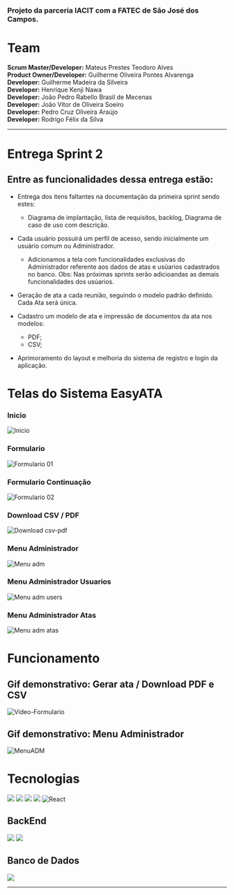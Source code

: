 ### Projeto da parceria IACIT com a FATEC de São José dos Campos. 


# Team
**Scrum Master/Developer:** Mateus Prestes Teodoro Alves</br>
**Product Owner/Developer:** Guilherme Oliveira Pontes Alvarenga  
**Developer:** Guilherme Madeira da Silveira  
**Developer:** Henrique Kenji Nawa  
**Developer:** João Pedro Rabello Brasil de Mecenas</br>
**Developer:** João Vitor de Oliveira Soeiro</br>
**Developer:** Pedro Cruz Oliveira Araújo</br>
**Developer:** Rodrigo Félix da Silva 

<hr>

# Entrega Sprint 2
## Entre as funcionalidades dessa entrega estão:
* Entrega dos itens faltantes na documentação da primeira sprint sendo estes:
  - Diagrama de implantação, lista de requisitos, backlog, Diagrama de caso de uso com descrição.
* Cada usuário possuirá um perfil de acesso, sendo inicialmente um usuário comum ou Administrador.
  - Adicionamos a tela com funcionalidades exclusivas do Administrador referente aos dados de atas e usúarios cadastrados no banco.
  Obs: Nas próximas sprints serão adicioandas as demais funcionalidades dos usúarios.
  
* Geração de ata a cada reunião, seguindo o modelo padrão definido. Cada Ata será única.

* Cadastro um modelo de ata e impressão de documentos da ata nos modelos:
  - PDF;
  - CSV;
 
* Aprimoramento do layout e melhoria do sistema de registro e login da aplicação.

# Telas do Sistema EasyATA

### Inicio
![Inicio](https://user-images.githubusercontent.com/56441534/115169549-b6f44d80-a094-11eb-8d77-1614147bca64.jpeg)

### Formulario 
![Formulario 01](https://user-images.githubusercontent.com/56441534/115169563-c5db0000-a094-11eb-8207-dde49dcec959.jpeg)

### Formulario Continuação
![Formulario 02](https://user-images.githubusercontent.com/56441534/115169572-cd9aa480-a094-11eb-92fe-76dc5789d49a.jpeg)

### Download CSV  / PDF
![Download csv-pdf](https://user-images.githubusercontent.com/56441534/115169588-d8553980-a094-11eb-94a3-9c1f3511979d.jpeg)

### Menu Administrador
![Menu adm](https://user-images.githubusercontent.com/56441534/115169632-f91d8f00-a094-11eb-99fd-86bece4e6a3a.jpeg)

### Menu Administrador Usuarios
![Menu adm users](https://user-images.githubusercontent.com/56441534/115169614-ee62fa00-a094-11eb-9a3d-9024d6fafc09.jpeg)

### Menu Administrador Atas
![Menu adm atas](https://user-images.githubusercontent.com/56441534/115169838-8c56c480-a095-11eb-804b-ddf529dfd0b2.jpeg)

# Funcionamento 

## Gif demonstrativo: Gerar ata / Download PDF e CSV

![Video-Formulario](https://user-images.githubusercontent.com/56441534/115169355-2a498f80-a094-11eb-9989-667550b60700.gif)

## Gif demonstrativo: Menu Administrador

![MenuADM](https://user-images.githubusercontent.com/56441534/115169204-beffbd80-a093-11eb-8606-fdd869db54c1.gif)

# Tecnologias
<img src="https://img.shields.io/badge/HTML5-E34F26?style=for-the-badge&logo=html5&logoColor=white"> <img src="https://img.shields.io/badge/CSS3-1572B6?style=for-the-badge&logo=css3&logoColor=white"> <img src="https://img.shields.io/badge/JavaScript-F7DF1E?style=for-the-badge&logo=javascript&logoColor=black"> <img src="https://img.shields.io/badge/SASS%20-hotpink.svg?&style=for-the-badge&logo=SASS&logoColor=white%22/%3E"> <img alt="React" src="https://img.shields.io/badge/react%20-%2320232a.svg?&style=for-the-badge&logo=react&logoColor=%2361DAFB"/>

## BackEnd

<img src="https://img.shields.io/badge/Spring-6DB33F?style=for-the-badge&logo=spring&logoColor=white"> <img src="https://img.shields.io/badge/Java-ED8B00?style=for-the-badge&logo=java&logoColor=white">

## Banco de Dados 

<img src="https://img.shields.io/badge/MySQL-00000F?style=for-the-badge&logo=mysql&logoColor=white">
<hr>



